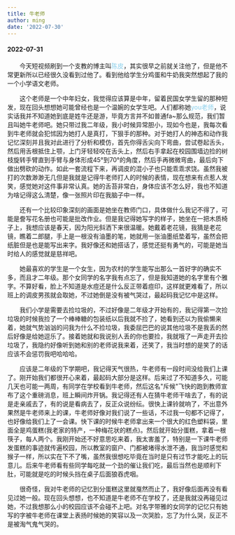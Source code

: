 ```yaml
---
title: 牛老师
author: ming
date: '2022-07-30'
---
```

#### 2022-07-31

<p style="text-indent:2em">今天短视频刷到一个支教的博主叫<span style="color:skyblue">陈皮</span>，其实很早之前就关注他了，但是他不常更新所以已经很久没看到过他了。看到他给学生分鸡蛋和牛奶我突然想起了我的一个小学语文老师。</p>

<p style="text-indent:2em">这个老师是一个中年妇女，我觉得应该算是中年，留着民国女学生留的那种短发，现在回头想想她可能曾经也是一个温婉的女学生吧。人们都称她<span style="color:skyblue">you老师</span>，说实话我并不知道她到底是姓牛还是游，毕竟方言并不如普通fa~那么规范，我们暂且叫她牛老师吧。她只带过我二年级，我小时候异常胆小，现如今也是，我每次看到牛老师就会犯怵因为她打人是真打，下狠手的那种。对于她打人的神态和动作我记忆深刻并且我对此进行了分析和模仿，首先你得舌尖向下弯曲，尝试卷起舌头，然后用舌根抵住上颚，上门牙轻轻咬在舌头上，然后右手拿起在校园围墙边捡的树枝旋转手臂直到手臂与身体形成45°到70°的角度，然后手再微微弯曲，最后向下做出劈砍的动作。如此一套流程下来，再调皮的混小子也只能乖乖求饶。虽然我被打的次数渺渺无几但是我就是记得牛老师打人的时候的表情，现在想来有点惹人发笑，感觉她对这件事非常认真。她的舌苔非常白，身体应该不怎么好，我也不知道为啥记得这么清楚，像一张照片印在我脑子中一样。</p>

<p style="text-indent:2em">还有一个比较印象深刻的画面是她坐在教师门口，具体做什么我记不得了，可能是誊写花名册也可能是批改作业。但是我记得她写字的样子，她坐在一把木质椅子上，我想应该是春天，因为阳光斜洒下来很温暖。她戴着老花镜，我猜是老花镜，瞧着二郎腿，手上是一根没有油墨的笔，她就用一张油墨纸垫着写，虽然会把纸脏但是也是能写出来字。我好像还和她搭话了，感觉还挺有勇气的，可能是她当时给人的感觉就是慈祥吧。</p>

<p style="text-indent:2em">她最喜欢的学生是一个女生，因为农村的学生能写出那么一首好字的确实不多，而且才二年级。那个女同学的名字我有点忘了，但是我知道她的名字里有个雅字。不算好看，脸上不知道是水痘还是什么反正带着痘印，这样就更难看了，所以班上的调皮男孩就会取她，不过她倒是没有被气哭过，最起码我记忆中是这样。</p>

<p style="text-indent:2em">我们小学是需要去捡垃圾的，不过好像是二年级才开始有的，我记得第一次捡垃圾的时候我捡了一个棒棒糖的包装纸以后我就不捡了，她看到还以为我偷懒来着，她就气势汹汹的问我为什么不捡垃圾，我委屈巴巴的说其他垃圾不是我丢的然后好像是给她逗乐了。接着她就和我说别人丢的你也要捡，我就哦了一声走开去捡垃圾了，我隐约好像听到她和别的老师说我来着，还笑了，我当时想的是笑了的话应该不会惩罚我吧哈哈哈。</p>

<p style="text-indent:2em">应该是二年级的下学期吧，我记得天气很热，牛老师有一段时间没给我们上课了。刚开始我们都很开心来着，最起码大部分是这样。后来过了不知道多久，可能几天也可能一两周，有同学在学校看到牛老师，然后这名"斥候"飞快的跑到教师宣布了这个重磅消息，班上瞬间炸开锅。我记得还有人在猜牛老师干啥去了，有的说是走亲戚去了，有的说是看病去了，反正众说纷纭。很快上课铃就响了，不出意外果然是牛老师来上的课，牛老师好像对我们说了一些话，不过我一句都不记得了，也好像给我们上了一会课。快下课的时候牛老师拿出来一个很大的红色塑料袋，里面全是鸡蛋糕(我老家的特产，一种梅花状的糕点)。然后就开始分蛋糕，拿着一根筷子，每人两个。我刚开始还不好意思吃来着，我太害羞了，特别是一下课牛老师发蛋糕的事迹就传遍校园，所以教室的窗户、门都被堵得水泄不通，我当时感觉和猴子一样，所以实在下不了嘴，虽然我很想吃毕竟在当时是只有过节才能吃上的玩意儿。后来牛老师看有些同学每吃就一个劲的催让我们吃，最后当然也是顺利下肚，可能就是吃的时候头挡在桌子后面狼吞虎咽。</p>

<p style="text-indent:2em">很奇怪，我对牛老师的记忆到分蛋糕这里就戛然而止了，我好像后面再没有看见过她一般。现在回头想想，也不知道是牛老师不在学校了，还是我就没再碰见过她，不过我想那么小的校园应该不会碰不上吧。对名字带雅的女同学的记忆只有她写的字被牛老师在课堂上表扬时候她的笑容以及一次哭脸，忘了为什么哭，反正不是被淘气鬼气哭的。</p>

